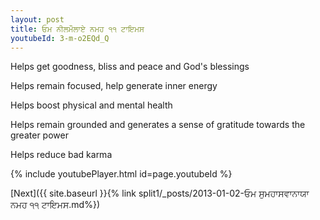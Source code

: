 ```yaml
---
layout: post
title: ਓਮ ਨੀਲਮੌਲਾਏ ਨਮਹ ੧੧ ਟਾਇਮਸ
youtubeId: 3-m-o2EQd_Q
---
```

 
 
Helps get goodness, bliss and peace and God's blessings
 
Helps remain focused, help generate inner energy 
 
Helps boost physical and mental health 
 
Helps remain grounded and generates a sense of gratitude towards the greater power 
 
Helps reduce bad karma
 
 
 
 


{% include youtubePlayer.html id=page.youtubeId %}
 
[Next]({{ site.baseurl }}{% link  split1/_posts/2013-01-02-ਓਮ ਸੁਮਹਾਸਵਾਨਾਯਾ ਨਮਹ ੧੧ ਟਾਇਮਸ.md%})
 
